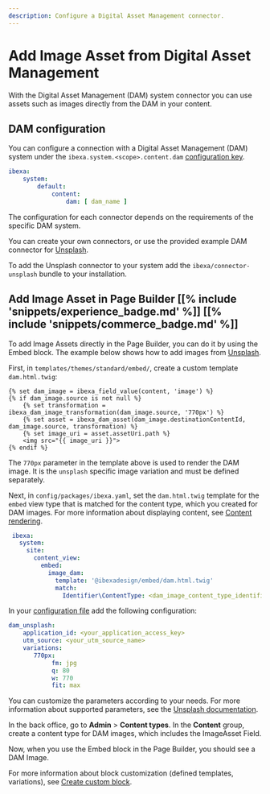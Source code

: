```yaml
---
description: Configure a Digital Asset Management connector.
---
```


# Add Image Asset from Digital Asset Management

With the Digital Asset Management (DAM) system connector you can use assets such as images directly from the DAM in your content.

## DAM configuration

You can configure a connection with a Digital Asset Management (DAM) system under the `ibexa.system.<scope>.content.dam` [configuration key](configuration.md#configuration-files).

``` yaml
ibexa:
    system:
        default:
            content:
                dam: [ dam_name ]
```

The configuration for each connector depends on the requirements of the specific DAM system.

You can create your own connectors, or use the provided example DAM connector for [Unsplash](https://unsplash.com/).

To add the Unsplash connector to your system add the `ibexa/connector-unsplash` bundle to your installation.

## Add Image Asset in Page Builder [[% include 'snippets/experience_badge.md' %]] [[% include 'snippets/commerce_badge.md' %]]

To add Image Assets directly in the Page Builder, you can do it by using the Embed block. 
The example below shows how to add images from [Unsplash](https://unsplash.com/).

First, in `templates/themes/standard/embed/`, create a custom template `dam.html.twig`:

``` html+twig
{% set dam_image = ibexa_field_value(content, 'image') %}
{% if dam_image.source is not null %}
    {% set transformation = ibexa_dam_image_transformation(dam_image.source, '770px') %}
    {% set asset = ibexa_dam_asset(dam_image.destinationContentId, dam_image.source, transformation) %}
    {% set image_uri = asset.assetUri.path %}
    <img src="{{ image_uri }}">
{% endif %}
```

The `770px` parameter in the template above is used to render the DAM image. It is the `unsplash` specific image variation and must be defined separately.

Next, in `config/packages/ibexa.yaml`, set the `dam.html.twig` template for the `embed` view type that is matched for the content type, which you created for DAM images. 
For more information about displaying content, see [Content rendering](render_content.md).

``` yaml
 ibexa:
   system:
     site:
       content_view:
         embed:
           image_dam:
             template: '@ibexadesign/embed/dam.html.twig'
             match:
               Identifier\ContentType: <dam_image_content_type_identifier>
```

In your [configuration file](configuration.md#configuration-files) add the following configuration:

``` yaml
dam_unsplash:
    application_id: <your_application_access_key>
    utm_source: <your_utm_source_name>  
    variations:
       770px:
            fm: jpg
            q: 80
            w: 770
            fit: max
```

You can customize the parameters according to your needs. 
For more information about supported parameters, see the [Unsplash documentation](https://unsplash.com/documentation#dynamically-resizable-images).

In the back office, go to **Admin** > **Content types**.
In the **Content** group, create a content type for DAM images, which includes the ImageAsset Field. 

Now, when you use the Embed block in the Page Builder, you should see a DAM Image.

For more information about block customization (defined templates, variations), see [Create custom block](4_create_a_custom_block.md).
